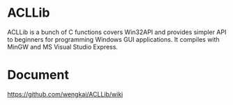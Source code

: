 ACLLib
======
ACLLib is a bunch of C functions covers Win32API and provides simpler API to beginners for programming Windows GUI applications. It compiles with MinGW and MS Visual Studio Express.

Document
======
https://github.com/wengkai/ACLLib/wiki
